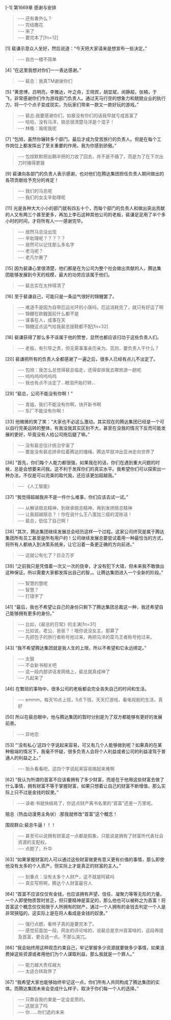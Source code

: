 
[-1] 第1669章 感谢与安排
>--- 还有番外么？<br>
>--- 完结撒花<br>
>--- 来了<br>
>--- 要完本了[fn=12]<br>

[1] 裴谦示意众人坐好，然后说道：“今天把大家请来是想宣布一些决定。”
>--- 自古一楼不简单<br>

[4] “在这里我想对你们一一表达感谢。”
>--- 裴总：我真TM谢谢你们<br>

[5] “黄思博，吕明亮，李雅达，叶之舟，王晓宾，胡显斌，闵静超，张楠，于飞，非常感谢你们作为游戏部门负责人。通过天马行空的想象力和兢兢业业的执行力，将一个个点子变成现实，为玩家们带来一款又一款好玩的游戏。”
>--- 裴总:我要感谢你们，如皋没有你们的话我早就亏成首富了<br>
>--- 哈哈，没有马洋，赔总很清楚马洋是个混子！<br>
>--- 林晚：我呢我呢<br>

[7] “包旭，虽然你辗转多个部门，最后才成为受苦旅行的负责人。但是在每个工作岗位上都发挥出了至关重要的作用，我为你感到骄傲。”
>--- 包旭默默把出鞘半把的刀收了回去，并不是不捅了，而是为了在下次出刀时捅得更狠<br>

[9] 裴谦向各部门的负责人表示感谢，也对他们在腾达集团担任负责人期间做出的各项贡献给予充分的肯定！
>--- 我们的马总呢<br>
>--- 我们的女主辛助理呢<br>

[11] 光是各种大大小小的部门就有四五十个，而每个部门的负责人和做出突出贡献的人又有两三个甚至更多，再加上李石这种其他公司的老板，裴谦足足用了半个多小时的时间，才将所有人一一感谢完毕。
>--- 居然马总没出现<br>
>--- 辛助理呢？？？？？<br>
>--- 居然可以记住那么多名字<br>
>--- 老马呢？<br>
>--- 老凡尔赛了<br>

[15] 因为裴谦心里很清楚，他们都是在为公司为整个社会做出贡献的人，腾达集团能够发展到今天的规模，最大的功劳应该属于他们。
>--- 裴总实在太拎得清了<br>

[16] 至于裴谦自己，可能只是一条运气很好的锦鲤罢了。
>--- 难道不是因为自带厄运光环的小唐吗，厄运消耗完了，就只有好运了啊<br>
>--- 锦鲤在欧鳇面前什么都不是<br>
>--- 谋事在人，成事在天<br>
>--- 锦鲤这点运气给我裴总提鞋都不配[fn=32]<br>

[18] 裴谦获得了那么多不该属于他的赞誉，显然也都应该归功于这些负责人们。
>--- 老板，有引导之责，但无需事事亲历亲为。否则，要负责人干什么？<br>

[20] 裴谦把所有的负责人全都感谢了一遍之后，很多人已经有点儿不淡定了。
>--- 包旭：我怎么总觉得裴总临走，还得安排我去哪旅游一趟呢<br>
>--- 呜呜呜呜呜呜呜<br>
>--- 我也有点不淡定了...眼泪开始打转...<br>

[29] “裴总，公司不能没有你啊！”
>--- 青姐，我们不能没有你啊，快开新书啊<br>
>--- 东厂不能没有你啊！<br>

[33] 他微微的笑了笑：“大家也不必这么激动。其实现在的腾达集团已经是一个可以自行完美运转的整体，有我没我其实区别不大，甚至在没我的情况下反而可能发展的更好，毕竟没有人给公司拖后腿了嘛。”
>--- 没有裴总估计统治宇宙了<br>
>--- 要是没有裴总拼命拉着腾达的缰绳，腾达早就冲出亚洲走向世界了<br>

[36] “首先，你们每个人能力都很强，如果我在的话，你们在遇到重大问题的时候，总是会想要来问我。这不利于发挥你们的真实水平。我希望你们可以探索出一种办法，不仅是可以完美的取代我，还应该更加超越我。”
>--- 《人工智能》<br>

[37] “我觉得超越我并不是一件什么难事，你们应该去试一试。”
>--- 从解读赔总精神，到继承赔总精神，再到发扬赔总精神<br>
>--- 让我超越赔总？！你在说什么王八蛋加三级的混账话！<br>
>--- 裴总，低估了自己啊！<br>

[38] “其次，腾达集团继续发展总会经历这样一个过程。这家公司终究是属于腾达集团所有员工甚至是所有用户的！公司继续发展总要尝试着用一种最恰当的方式，将所有人都纳入到决策系统来，让它沿着一条更正确的方向前进。”
>--- 这就公有化了？巨企万岁<br>

[39] “之前我只是凭借着一次又一次的侥幸，才没有犯下大错，但未来我不敢做出这种保证。所以需要大家都发挥出自己的智，。让腾达集团进入一个全新的阶段。”
>--- 智慧的慧呢<br>
>--- 智慧？<br>
>--- 打错字了<br>

[41] “最后，我也不希望让自己的身份只剩下了腾达集团总裁这一种，我还希望自己能够拥有更多的身份。”
>--- 比如，《裴总的日常》的主演[fn=31]<br>
>--- 比如说，老公、爸爸？！哦你说没女主，那算了<br>
>--- 先把包子的旅行者称号抢过来，再把马洋的菜鸟王者称号抢过来。<br>

[43] “我不希望腾达集团就是我人生的上限，所以不希望和它永远绑定。”
>--- 太狠<br>
>--- 不会新书相关吧<br>
>--- 这一段内部讲话发网络上，裴总就真成神了<br>
>--- 凡起来了<br>

[46] 在繁琐的事物中，很多公司的老板都会完全丧失自己的时间和生活。
>--- emmm，每天10点上班，5点下班，天天打游戏，看电视剧的生活，真好<br>

[50] 所以在裴总眼中，他与腾达集团的暂时分别是为了双方都能够有更好的发展前景。
>--- 异地恋<br>

[53] “‘没有私心’这四个字说起来容易，可又有几个人能够做到呢？如果真的在某种极端的情况下，我毫不怀疑，很多负责人会将个人利益或者公司的利益凌驾于普通人的利益之上。”
>--- 抬头看看吧，这四个字说起来容易做起来难啊<br>

[62] “我认为所谓的首富不应该看拥有了多少财富，而是在于他用这些财富去做了什么事情，拥有财富不等于掌握财富，如果只想着让自己的财富不断增值，那么实际上只不过是金钱的奴隶。”
>--- 读者:书就快结局了，你这点财产离书名里的“首富”还差一万里呢。

赔总（热血动漫男主角状）:那我就修改“首富”这个概念！

围观群众:裴总牛逼！！！<br>
>--- 甚至可以说拥有财富这一点都是假象，只能说是拥有了财富所代表社会资源的支配权。<br>
>--- 点题了，升华<br>

[63] “如果掌握财富的人可以通过这些财富做更有意义更有价值的事情，那么即使他没有太多的个人资产，但实际上才是真正的财富的主人。”
>--- 划重点：没有太多个人财产，这不就是阿裴吗<br>
>--- 真实写照啊，腾达个人财富最穷人<br>

[64] “首富不应该仅仅有金钱，也应该拥有声望、信任、凝聚力等等无形的力量。一个人即使物质暂时贫乏，但只要精神是富足的，那么他也可以被称之为首富！将首富这个概念仅仅局限于人所拥有的财产，通过一个人拥有的金钱去判定一个人是非常狭隘的，这实际上是在将人看成是金钱的奴隶。”
>--- 强行点题，看样子真的是要完本了。<br>
>--- 感觉前面加一段，网友的评论啥的，说裴总是京州首富啥的，这段再提及首富，更合适一点。不那么突兀。<br>

[66] “我会始终用这种观念约束自己，牢记掌握多少资源就要做多少事情，如果浪费掉这些资源或者用他们为个人谋取利益，那么我就是一个罪人。”
>--- 能力越大责任越大<br>
>--- 太适合转政界了<br>

[67] “我希望大家也能够始终牢记这一点，你们所有人共同构成了腾达集团的实体。而腾达集团未来会变成什么样子，取决于你们每一个人的选择。”
>--- 只靠自我约束是一定会变质的。<br>
>--- 这就没了吗<br>
>--- 你……你们选的未来<br>
